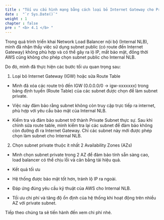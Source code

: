 ```yaml
---
title : "Tối ưu cấu hình mạng bằng cách loại bỏ Internet Gateway cho Private Subnet "
date :  "`r Sys.Date()`" 
weight : 1 
chapter : false
pre : " <b> 4.1 </b> "
---
```


Trong quá trình triển khai Network Load Balancer nội bộ (Internal NLB), mình đã nhận thấy việc sử dụng subnet public (có route đến Internet Gateway) không phù hợp và có thể gây ra lộ IP, mất bảo mật, đồng thời AWS cũng không cho phép chọn subnet public cho Internal NLB.

Do đó, mình đã thực hiện các bước tối ưu quan trọng sau:

1. Loại bỏ Internet Gateway (IGW) hoặc sửa Route Table

+ Mình đã xóa các route trỏ đến IGW (0.0.0.0/0 → igw-xxxxxxx) trong bảng định tuyến (Route Table) của các subnet được chọn để làm subnet private.

+ Việc này đảm bảo rằng subnet không còn truy cập trực tiếp ra internet, phù hợp với yêu cầu bảo mật của Internal NLB.

+ Kiểm tra và đảm bảo subnet trở thành Private Subnet thực sự. Sau khi chỉnh sửa route table, mình kiểm tra lại các subnet để đảm bảo không còn đường đi ra Internet Gateway. Chỉ các subnet này mới được phép chọn làm subnet cho Internal NLB.
2. Chọn subnet private thuộc ít nhất 2 Availability Zones (AZs)

+ Mình chọn subnet private trong 2 AZ để đảm bảo tính sẵn sàng cao, load balancer có thể chịu lỗi và cân bằng tải hiệu quả.


+ Kết quả tối ưu
+ Hệ thống được bảo mật tốt hơn, tránh lộ IP ra ngoài.

+ Đáp ứng đúng yêu cầu kỹ thuật của AWS cho Internal NLB.

+ Tối ưu chi phí và tăng độ ổn định của hệ thống khi hoạt động trên nhiều AZ với private subnet.


 
Tiếp theo chúng ta sẽ tiến hành đến xem chi phí nhé.
